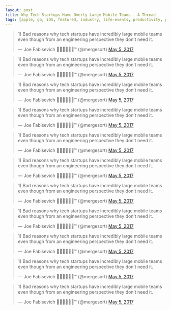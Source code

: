 ```yaml
---
layout: post
title: Why Tech Startups Have Overly Large Mobile Teams - A Thread
tags: [apple, go, iOS, featured, industry, life-events, productivity, programming, society, swift]
---
```


<blockquote class="twitter-tweet" data-lang="en"><p lang="en" dir="ltr">1) Bad reasons why tech startups have incredibly large mobile teams even though from an engineering perspective they don’t need it.</p>&mdash; Joe Fabisevich 🐶🐯🇵🇷🐱🐳™ (@mergesort) <a href="https://twitter.com/mergesort/status/860583644074835969?ref_src=twsrc%5Etfw">May 5, 2017</a></blockquote> <script async src="https://platform.twitter.com/widgets.js" charset="utf-8"></script> 

<blockquote class="twitter-tweet" data-lang="en"><p lang="en" dir="ltr">1) Bad reasons why tech startups have incredibly large mobile teams even though from an engineering perspective they don’t need it.</p>&mdash; Joe Fabisevich 🐶🐯🇵🇷🐱🐳™ (@mergesort) <a href="https://twitter.com/mergesort/status/860583646385885184?ref_src=twsrc%5Etfw">May 5, 2017</a></blockquote> <script async src="https://platform.twitter.com/widgets.js" charset="utf-8"></script> 

<blockquote class="twitter-tweet" data-lang="en"><p lang="en" dir="ltr">1) Bad reasons why tech startups have incredibly large mobile teams even though from an engineering perspective they don’t need it.</p>&mdash; Joe Fabisevich 🐶🐯🇵🇷🐱🐳™ (@mergesort) <a href="https://twitter.com/mergesort/status/860583651653955584?ref_src=twsrc%5Etfw">May 5, 2017</a></blockquote> <script async src="https://platform.twitter.com/widgets.js" charset="utf-8"></script> 

<blockquote class="twitter-tweet" data-lang="en"><p lang="en" dir="ltr">1) Bad reasons why tech startups have incredibly large mobile teams even though from an engineering perspective they don’t need it.</p>&mdash; Joe Fabisevich 🐶🐯🇵🇷🐱🐳™ (@mergesort) <a href="https://twitter.com/mergesort/status/860583655416188928?ref_src=twsrc%5Etfw">May 5, 2017</a></blockquote> <script async src="https://platform.twitter.com/widgets.js" charset="utf-8"></script> 

<blockquote class="twitter-tweet" data-lang="en"><p lang="en" dir="ltr">1) Bad reasons why tech startups have incredibly large mobile teams even though from an engineering perspective they don’t need it.</p>&mdash; Joe Fabisevich 🐶🐯🇵🇷🐱🐳™ (@mergesort) <a href="https://twitter.com/mergesort/status/860583661401460736?ref_src=twsrc%5Etfw">May 5, 2017</a></blockquote> <script async src="https://platform.twitter.com/widgets.js" charset="utf-8"></script> 

<blockquote class="twitter-tweet" data-lang="en"><p lang="en" dir="ltr">1) Bad reasons why tech startups have incredibly large mobile teams even though from an engineering perspective they don’t need it.</p>&mdash; Joe Fabisevich 🐶🐯🇵🇷🐱🐳™ (@mergesort) <a href="https://twitter.com/mergesort/status/860583667269349376?ref_src=twsrc%5Etfw">May 5, 2017</a></blockquote> <script async src="https://platform.twitter.com/widgets.js" charset="utf-8"></script> 

<blockquote class="twitter-tweet" data-lang="en"><p lang="en" dir="ltr">1) Bad reasons why tech startups have incredibly large mobile teams even though from an engineering perspective they don’t need it.</p>&mdash; Joe Fabisevich 🐶🐯🇵🇷🐱🐳™ (@mergesort) <a href="https://twitter.com/mergesort/status/860583670800941056?ref_src=twsrc%5Etfw">May 5, 2017</a></blockquote> <script async src="https://platform.twitter.com/widgets.js" charset="utf-8"></script> 

<blockquote class="twitter-tweet" data-lang="en"><p lang="en" dir="ltr">1) Bad reasons why tech startups have incredibly large mobile teams even though from an engineering perspective they don’t need it.</p>&mdash; Joe Fabisevich 🐶🐯🇵🇷🐱🐳™ (@mergesort) <a href="https://twitter.com/mergesort/status/860583677520117760?ref_src=twsrc%5Etfw">May 5, 2017</a></blockquote> <script async src="https://platform.twitter.com/widgets.js" charset="utf-8"></script> 

<blockquote class="twitter-tweet" data-lang="en"><p lang="en" dir="ltr">1) Bad reasons why tech startups have incredibly large mobile teams even though from an engineering perspective they don’t need it.</p>&mdash; Joe Fabisevich 🐶🐯🇵🇷🐱🐳™ (@mergesort) <a href="https://twitter.com/mergesort/status/860583683669053446?ref_src=twsrc%5Etfw">May 5, 2017</a></blockquote> <script async src="https://platform.twitter.com/widgets.js" charset="utf-8"></script> 

<blockquote class="twitter-tweet" data-lang="en"><p lang="en" dir="ltr">1) Bad reasons why tech startups have incredibly large mobile teams even though from an engineering perspective they don’t need it.</p>&mdash; Joe Fabisevich 🐶🐯🇵🇷🐱🐳™ (@mergesort) <a href="https://twitter.com/mergesort/status/860583689901748224?ref_src=twsrc%5Etfw">May 5, 2017</a></blockquote> <script async src="https://platform.twitter.com/widgets.js" charset="utf-8"></script> 

<blockquote class="twitter-tweet" data-lang="en"><p lang="en" dir="ltr">1) Bad reasons why tech startups have incredibly large mobile teams even though from an engineering perspective they don’t need it.</p>&mdash; Joe Fabisevich 🐶🐯🇵🇷🐱🐳™ (@mergesort) <a href="https://twitter.com/mergesort/status/860583929660747776?ref_src=twsrc%5Etfw">May 5, 2017</a></blockquote> <script async src="https://platform.twitter.com/widgets.js" charset="utf-8"></script> 
